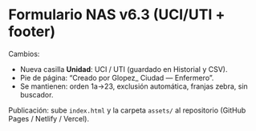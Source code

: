 # Formulario NAS v6.3 (UCI/UTI + footer)
Cambios:
- Nueva casilla **Unidad**: UCI / UTI (guardado en Historial y CSV).
- Pie de página: “Creado por Glopez_ Ciudad — Enfermero”.
- Se mantienen: orden 1a→23, exclusión automática, franjas zebra, sin buscador.

Publicación: sube `index.html` y la carpeta `assets/` al repositorio (GitHub Pages / Netlify / Vercel).
